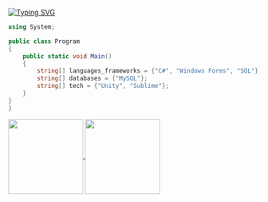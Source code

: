 <a href="https://git.io/typing-svg"><img src="https://readme-typing-svg.demolab.com?font=Fira+Code&pause=1000&color=F7881D&random=false&width=435&lines=Drink+your+Milk" alt="Typing SVG" /></a>

```csharp
using System;

public class Program
{
    public static void Main()
    {
        string[] languages_frameworks = {"C#", "Windows Forms", "SQL"};
        string[] databases = {"MySQL"};
        string[] tech = {"Unity", "Sublime"};
    }
}
}
```
<a href="https://github.com/gabrielmoreira-7">
<img align="center" height="150em" src="https://github-readme-stats.vercel.app/api?username=gabrielmoreira-7&show_icons=true&theme=apprentice&hide_border=true&bg_color=0D1117">
</a>



<a href="https://github.com/gabrielmoreira-7">
<img align="center" height="150em" src="https://github-readme-stats.vercel.app/api/top-langs/?username=gabrielmoreira-7&layout=compact&theme=apprentice&hide_border=true&bg_color=0D1117">
</a>





